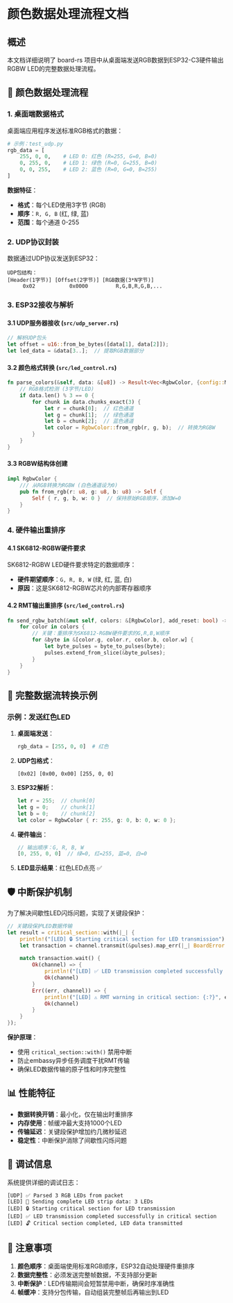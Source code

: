 # 颜色数据处理流程文档

## 概述

本文档详细说明了 board-rs 项目中从桌面端发送RGB数据到ESP32-C3硬件输出RGBW LED的完整数据处理流程。

## 🎨 颜色数据处理流程

### 1. 桌面端数据格式

桌面端应用程序发送标准RGB格式的数据：

```python
# 示例：test_udp.py
rgb_data = [
    255, 0, 0,    # LED 0: 红色 (R=255, G=0, B=0)
    0, 255, 0,    # LED 1: 绿色 (R=0, G=255, B=0)  
    0, 0, 255,    # LED 2: 蓝色 (R=0, G=0, B=255)
]
```

**数据特征**：
- **格式**：每个LED使用3字节 (RGB)
- **顺序**：`R, G, B` (红, 绿, 蓝)
- **范围**：每个通道 0-255

### 2. UDP协议封装

数据通过UDP协议发送到ESP32：

```
UDP包结构：
[Header(1字节)] [Offset(2字节)] [RGB数据(3*N字节)]
     0x02           0x0000         R,G,B,R,G,B,...
```

### 3. ESP32接收与解析

#### 3.1 UDP服务器接收 (`src/udp_server.rs`)

```rust
// 解析UDP包头
let offset = u16::from_be_bytes([data[1], data[2]]);
let led_data = &data[3..];  // 提取RGB数据部分
```

#### 3.2 颜色格式转换 (`src/led_control.rs`)

```rust
fn parse_colors(&self, data: &[u8]) -> Result<Vec<RgbwColor, {config::MAX_LEDS}>, BoardError> {
    // RGB格式检测 (3字节/LED)
    if data.len() % 3 == 0 {
        for chunk in data.chunks_exact(3) {
            let r = chunk[0];  // 红色通道
            let g = chunk[1];  // 绿色通道  
            let b = chunk[2];  // 蓝色通道
            let color = RgbwColor::from_rgb(r, g, b);  // 转换为RGBW
        }
    }
}
```

#### 3.3 RGBW结构体创建

```rust
impl RgbwColor {
    /// 从RGB转换为RGBW (白色通道设为0)
    pub fn from_rgb(r: u8, g: u8, b: u8) -> Self {
        Self { r, g, b, w: 0 }  // 保持原始RGB顺序，添加W=0
    }
}
```

### 4. 硬件输出重排序

#### 4.1 SK6812-RGBW硬件要求

SK6812-RGBW LED硬件要求特定的数据顺序：
- **硬件期望顺序**：`G, R, B, W` (绿, 红, 蓝, 白)
- **原因**：这是SK6812-RGBW芯片的内部寄存器顺序

#### 4.2 RMT输出重排序 (`src/led_control.rs`)

```rust
fn send_rgbw_batch(&mut self, colors: &[RgbwColor], add_reset: bool) -> Result<(), BoardError> {
    for color in colors {
        // 关键：重排序为SK6812-RGBW硬件要求的G,R,B,W顺序
        for &byte in &[color.g, color.r, color.b, color.w] {
            let byte_pulses = byte_to_pulses(byte);
            pulses.extend_from_slice(&byte_pulses);
        }
    }
}
```

## 🔄 完整数据流转换示例

### 示例：发送红色LED

1. **桌面端发送**：
   ```python
   rgb_data = [255, 0, 0]  # 红色
   ```

2. **UDP包格式**：
   ```
   [0x02] [0x00, 0x00] [255, 0, 0]
   ```

3. **ESP32解析**：
   ```rust
   let r = 255;  // chunk[0]
   let g = 0;    // chunk[1] 
   let b = 0;    // chunk[2]
   let color = RgbwColor { r: 255, g: 0, b: 0, w: 0 };
   ```

4. **硬件输出**：
   ```rust
   // 输出顺序：G, R, B, W
   [0, 255, 0, 0]  // 绿=0, 红=255, 蓝=0, 白=0
   ```

5. **LED显示结果**：红色LED点亮 ✅

## 🛡️ 中断保护机制

为了解决间歇性LED闪烁问题，实现了关键段保护：

```rust
// 关键段保护LED数据传输
let result = critical_section::with(|_| {
    println!("[LED] 🔒 Starting critical section for LED transmission");
    let transaction = channel.transmit(&pulses).map_err(|_| BoardError::LedError)?;
    
    match transaction.wait() {
        Ok(channel) => {
            println!("[LED] ✅ LED transmission completed successfully in critical section");
            Ok(channel)
        }
        Err((err, channel)) => {
            println!("[LED] ⚠️ RMT warning in critical section: {:?}", err);
            Ok(channel)
        }
    }
});
```

**保护原理**：
- 使用 `critical_section::with()` 禁用中断
- 防止embassy异步任务调度干扰RMT传输
- 确保LED数据传输的原子性和时序完整性

## 📊 性能特征

- **数据转换开销**：最小化，仅在输出时重排序
- **内存使用**：帧缓冲最大支持1000个LED
- **传输延迟**：关键段保护增加约几微秒延迟
- **稳定性**：中断保护消除了间歇性闪烁问题

## 🔧 调试信息

系统提供详细的调试日志：

```
[UDP] ✅ Parsed 3 RGB LEDs from packet
[LED] 🚀 Sending complete LED strip data: 3 LEDs
[LED] 🔒 Starting critical section for LED transmission
[LED] ✅ LED transmission completed successfully in critical section
[LED] 🔓 Critical section completed, LED data transmitted
```

## 📝 注意事项

1. **颜色顺序**：桌面端使用标准RGB顺序，ESP32自动处理硬件重排序
2. **数据完整性**：必须发送完整帧数据，不支持部分更新
3. **中断保护**：LED传输期间会短暂禁用中断，确保时序准确性
4. **帧缓冲**：支持分包传输，自动组装完整帧后再输出到LED

